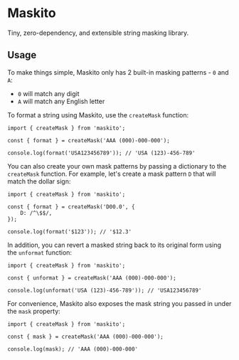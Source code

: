 # Maskito

Tiny, zero-dependency, and extensible string masking library.

## Usage

To make things simple, Maskito only has 2 built-in masking patterns - `0` and `A`:

- `0` will match any digit
- `A` will match any English letter

To format a string using Maskito, use the `createMask` function:

```TS
import { createMask } from 'maskito';

const { format } = createMask('AAA (000)-000-000');

console.log(format('USA123456789')); // 'USA (123)-456-789'
```

You can also create your own mask patterns by passing a dictionary to the `createMask` function.
For example, let's create a mask pattern `D` that will match the dollar sign:

```TS
import { createMask } from 'maskito';

const { format } = createMask('D00.0', {
    D: /^\$$/,
});

console.log(format('$123')); // '$12.3'
```

In addition, you can revert a masked string back to its original form using the `unformat` function:

```TS
import { createMask } from 'maskito';

const { unformat } = createMask('AAA (000)-000-000');

console.log(unformat('USA (123)-456-789')); // 'USA123456789'
```

For convenience, Maskito also exposes the mask string you passed in under the `mask` property:

```TS
import { createMask } from 'maskito';

const { mask } = createMask('AAA (000)-000-000');

console.log(mask); // 'AAA (000)-000-000'
```
